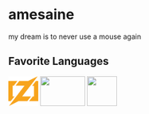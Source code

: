amesaine
=====

my dream is to never use a mouse again

Favorite Languages
------------------

<img src="https://github.com/ziglang/logo/blob/master/zig-mark.svg" height=60 width=60> <img src="https://upload.wikimedia.org/wikipedia/commons/0/05/Go_Logo_Blue.svg" height=60 width=90> <img src="https://upload.wikimedia.org/wikipedia/commons/c/cf/Lua-Logo.svg" height=60 width=60> 
